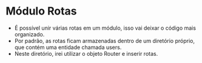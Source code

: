 # Módulo Rotas

- É possível unir várias rotas em um módulo, isso vai deixar o código mais organizado.
- Por padrão, as rotas ficam armazenadas dentro de um diretório próprio, que contém uma entidade chamada users.
- Neste diretório, irei utilizar o objeto Router e inserir rotas. 